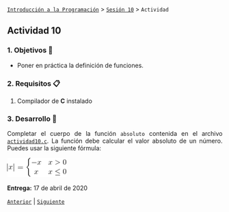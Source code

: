 [`Introducción a la Programación`](../README.md) > [`Sesión 10`](../README.md) > `Actividad`

## Actividad 10

<div style="text-align: justify;">

### 1. Objetivos :dart:

- Poner en práctica la definición de funciones.

### 2. Requisitos :clipboard:

1. Compilador de __C__ instalado

### 3. Desarrollo :rocket:

Completar el cuerpo de la función `absoluto` contenida en el archivo [`actividad10.c`](codigos/actividad10.c). La función debe calcular el valor absoluto de un número. Puedes usar la siguiente fórmula:

![imagen](imagenes/imagen1.gif)

**Entrega:** 17 de abril de 2020

[`Anterior`](../README.md#3-actividad-memo) | [`Siguiente`](../README.md#3-actividad-memo)   

</div>
